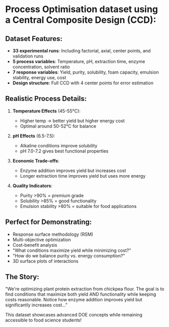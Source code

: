 # Process Optimisation dataset using a Central Composite Design (CCD):

## Dataset Features:
- **33 experimental runs**: Including factorial, axial, center points, and validation runs
- **5 process variables**: Temperature, pH, extraction time, enzyme concentration, solvent ratio
- **7 response variables**: Yield, purity, solubility, foam capacity, emulsion stability, energy use, cost
- **Design structure**: Full CCD with 4 center points for error estimation

## Realistic Process Details:
1. **Temperature Effects** (45-55°C):
   - Higher temp → better yield but higher energy cost
   - Optimal around 50-52°C for balance

2. **pH Effects** (6.5-7.5):
   - Alkaline conditions improve solubility
   - pH 7.0-7.2 gives best functional properties

3. **Economic Trade-offs**:
   - Enzyme addition improves yield but increases cost
   - Longer extraction time improves yield but uses more energy

4. **Quality Indicators**:
   - Purity >90% = premium grade
   - Solubility >85% = good functionality
   - Emulsion stability >80% = suitable for food applications

## Perfect for Demonstrating:
- Response surface methodology (RSM)
- Multi-objective optimization
- Cost-benefit analysis
- "What conditions maximize yield while minimizing cost?"
- "How do we balance purity vs. energy consumption?"
- 3D surface plots of interactions

## The Story:
"We're optimizing plant protein extraction from chickpea flour. The goal is to find conditions that maximize both yield AND functionality while keeping costs reasonable. Notice how enzyme addition improves yield but significantly increases cost..."

This dataset showcases advanced DOE concepts while remaining accessible to food science students!

